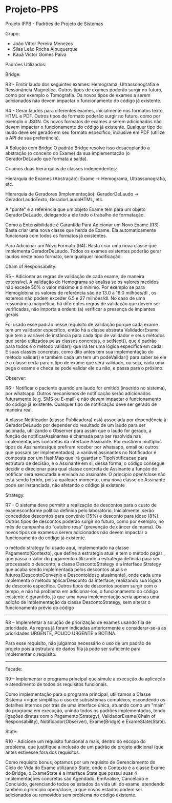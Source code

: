 # Projeto-PPS
Projeto IFPB - Padrões de Projeto de Sistemas


Grupo: 
- João Vittor Pereira Menezes
- Silas Leão Rocha Albuquerque
- Kauã Victor Gomes Paiva








Padrões Utilizados:

Bridge:

R3 - Emitir laudo dos seguintes exames: Hemograma, Ultrassonografia e
Ressonância Magnética. Outros tipos de exames poderão surgir no futuro, como
por exemplo o Tomografia. Os novos tipos de exames a serem adicionados não
devem impactar o funcionamento do código já existente.
  
R4 - Gerar laudos para diferentes exames, inicialmente nos formatos texto, HTML e
PDF. Outros tipos de formato poderão surgir no futuro, como por exemplo o JSON.
Os novos formatos de exames a serem adicionados não devem impactar o
funcionamento do código já existente. Qualquer tipo de laudo deve ser gerado em
seu formato específico, inclusive em PDF (utilize a API de sua preferência).

A Solução com Bridge
O padrão Bridge resolve isso desacoplando a abstração (o conceito do Exame) da sua implementação (o GeradorDeLaudo que formata a saída).

Criamos duas hierarquias de classes independentes:

Hierarquia de Exames (Abstração): Exame -> Hemograma, Ultrassonografia, etc.

Hierarquia de Geradores (Implementação): GeradorDeLaudo -> GeradorLaudoTexto, GeradorLaudoHTML, etc.

A "ponte" é a referência que um objeto Exame tem para um objeto GeradorDeLaudo, delegando a ele todo o trabalho de formatação.

Como a Extensibilidade é Garantida
Para Adicionar um Novo Exame (R3): Basta criar uma nova classe que herda de Exame. Ela automaticamente funcionará com todos os formatos já existentes.

Para Adicionar um Novo Formato (R4): Basta criar uma nova classe que implementa GeradorDeLaudo. Todos os exames existentes poderão gerar laudos neste novo formato, sem qualquer modificação.

Chain of Responsability:

R5 - Adicionar as regras de validação de cada exame, de maneira extensível. A validação do Hemograma só analisa se os valores medidos não excede 50% o valor máximo e o mínimo. Por exemplo se para Hemoglobina os valores de referência são de 13.0 a 18.0 milhões/dl , os extemos não podem exceder 6.5 e 27 milhões/dl. No caso de uma ressonância magnética, há diferentes regras de validação que devem ser verificadas, não importa a ordem: (a) verificar a presença de implantes gerais

Foi usado esse padrão nesse requisito de validação porque cada exame tem um validador específico, então há a classe abstrata ValidadorExame que tem a variável de instância para cada tipo de validador e seus métodos que serão utilizados pelas classes concretas, o setNext(), que é padrão para todos e o método validar() que irá ter uma lógica específica em cada. E suas classes concretas, como dito antes tem sua implementação do método validar() e também cada um tem um podeValidar() para saber se ele é a classe certa para o tipo de exame que será validado, ou seja, cada uma pega o exame e checa se pode validar ele ou não, e passa para o próximo.

Observer:

R6 - Notificar o paciente quando um laudo for emitido (inserido no sistema), por
whatsapp. Outros mecanismos de notificação serão adicionados futuramente (e.g.
SMS ou E-mail) e não devem impactar o funcionamento do código já existente.
Qualquer tipo de notificação deve ser gerado de maneira real. 

A classe Notificador (classe Publicadora) está associada por dependência à GeradorDeLaudo por depender do resultado de um laudo para ser acionada, utilizando o Observer para assim que o laudo for gerado, a  função de notificarAssinantes é chamada para ser resolvida nas implementações concretas da interface Assinante. Por existirem multiplos tipos de Assinantes(que prefiram receber por whatsapp, email ou outros que possam ser implementados), a variável assinantes no Notificador é composta por um HashMap que irá guardar o TipoNotificacao para estrutura de decisão, e o Assinante em si, dessa forma, o código consegue decidir e direcionar para qual classe concreta de Assinante a função de notificar será executada e enviada ao assinante. O principio open/close não está sendo ferido, pois a qualquer momento, uma nova classe de Assinante pode ser instanciada, não afetando o código já existente

Strategy:

R7 - O sistema deve permitir a realização de descontos para o custo de examesconforme política definida pelo laboratório. Inicialmente, serão concedidos descontos para convênio (15%) e desconto para idoso (8%). Outros tipos de descontos poderão surgir no futuro, como por exemplo, no mês de campanha do “outubro rosa” (prevenção de câncer de mama). Os novos tipos de exames a serem adicionados não devem impactar o funcionamento do código já existente.

o método strategy foi usado aqui, implementado na classe Pagamento(Contexto), que define a estrategia atual e tem o método pagar , que passa o valor do pagamento utilizando a estratégia definida para ser processado o desconto, a classe DescontoStrategy é a interface Strategy que acaba sendo implementada pelos descontos atuais e futuros(DescontoConvenio e DescontoIdoso atualmente), onde cada uma implementa o método aplicarDesconto da interface, realizando sua lógica de desconto específica. Outros tipos de descontos podem surgir com o tempo, e não há problema em adicionar-los, o funcionamento do código existente é garantido, já que uma nova implementação seria apenas uma adição de implementação da classe DescontoStrategy, sem alterar o funcionamento prévio do código

------------------------------------------------------------------------------------------------------------------------------------------------

R8 – Implementar a solução de priorização de exames usando fila de prioridade. As regras já foram indicadas anteriormente e considerar-se-á as prioridades URGENTE, POUCO URGENTE e ROTINA.

Para esse requisito, não julgamos necessário o uso de um padrão de projeto pois a estrutura de dados fila já pode ser suficiente para implementar o requisito.

-----------------------------------------------------------------------------------------------------------------------------------------------

Facade:

R9 – Implementar o programa principal que simule a execução da aplicação e atendimento de todos os requisitos funcionais.

Como implementação para o programa principal, utilizamos a Classe Sistema <<Facade>>que simplifica o uso de subsistemas complexos, escondendo os detalhes internos por trás de uma interface única, atuando como um "main" do programa em execução, unindo todos os padrões implementados, tendo ligações diretas com o Pagamento(Strategy), ValidadorExame(Chain of Responsability), Notificador(Observer), Exame(Bridge) e ExameState(State).
  

State:

R10 - Adicione um requisito funcional a mais, dentro do escopo do problema, que justifique a inclusão de um padrão de projeto adicional (que antes estivesse fora dos requisitos.

Como requisito bonus, optamos por um requisito de Gerenciamento do Ciclo de Vida do Exame utilizando State, onde o Contexto é a classe Exame do Bridge, o ExameState é a interface State que possui suas 4 implementações concretas são Agendado, EmAnalise, Cancelado e Concluido, gerenciando todos os estados da vida util do exame, atendendo também o principio open/close, ja que novos estados podem ser adicionados ou removidos sem problema no código existente.

